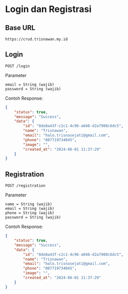 # Login dan Registrasi

## Base URL
```
https://crud.trisnawan.my.id
```

## Login
```
POST /login
```
Parameter
```
email = String (wajib)
password = String (wajib)
```
Contoh Response:
```json
{
    "status": true,
    "message": "Success",
    "data": {
        "id": "8de8a43f-c2c1-4c96-a046-d2a7908c6dc5",
        "name": "Trisnawan",
        "email": "halo.trisnasejati@gmail.com",
        "phone": "087719734045",
        "image": "",
        "created_at": "2024-06-01 11:37:29"
    }
}
```

## Registration
```
POST /registration
```
Parameter
```
name = String (wajib)
email = String (wajib)
phone = String (wajib)
password = String (wajib)
```
Contoh Response:
```json
{
    "status": true,
    "message": "Success",
    "data": {
        "id": "8de8a43f-c2c1-4c96-a046-d2a7908c6dc5",
        "name": "Trisnawan",
        "email": "halo.trisnasejati@gmail.com",
        "phone": "087719734045",
        "image": "",
        "created_at": "2024-06-01 11:37:29"
    }
}
```
